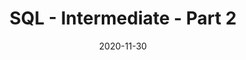 ---
layout: post
mathjax: true
title: "SQL - Intermediate - Part 2"
read: 15
secondary: programming
date: 2020-11-30
---